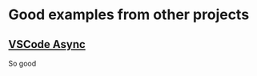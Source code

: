 # Good examples from other projects

## [VSCode Async](https://github.com/microsoft/vscode/blob/main/src/vs/base/common/async.ts#L24)

So good
